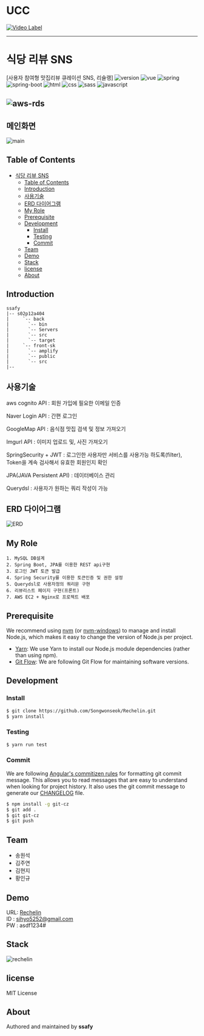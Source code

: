 # UCC
[![Video Label](./assets/images/ucc.png)](https://www.youtube.com/embed/XDWX7yIv_Gw)

---

# 식당 리뷰 SNS
[사용자 참여형 맛집리뷰 큐레이션 SNS, 리슐랭]
![version](https://img.shields.io/badge/version-0.0.1-orange?)
![vue](https://img.shields.io/badge/vue-3.0.0-blue?logo=Vue.js)
![spring](https://img.shields.io/badge/spring-4.0.0-yellow?logo=spring)
![spring-boot](https://img.shields.io/badge/springboot-4.0.0-yellow?logo=spring)
![html](https://img.shields.io/badge/html-html5-red?logo=html5)
![css](https://img.shields.io/badge/css-css3-red?logo=css3)
![sass](https://img.shields.io/badge/sass-1.23.0-red?logo=sass)
![javascript](https://img.shields.io/badge/javascript-es6-yellowgreen?logo=javascript)

![aws-rds](https://img.shields.io/badge/aws%20-rds-ff69b4?logo=Amazon)
---
## 메인화면

![main](./assets/images/main.png)



## Table of Contents

- [식당 리뷰 SNS](#%ec%8b%9d%eb%8b%b9-%eb%a6%ac%eb%b7%b0-sns)
  - [Table of Contents](#table-of-contents)
  - [Introduction](#introduction)
  - [사용기술](#%ec%82%ac%ec%9a%a9%ea%b8%b0%ec%88%a0)
  - [ERD 다이어그램](#erd-다이어그램)
  - [My Role](#my-role)
  - [Prerequisite](#prerequisite)
  - [Development](#development)
    - [Install](#install)
    - [Testing](#testing)
    - [Commit](#commit)
  - [Team](#team)
  - [Demo](#demo)
  - [Stack](#stack)
  - [license](#license)
  - [About](#about)
## Introduction
```
ssafy
|-- s02p12a404
|     `-- back
|		`-- bin
|		`-- Servers
|		`-- src
|		`-- target
|     `-- front-sk
|		`-- amplify
|		`-- public
|		`-- src
|--
```



## 사용기술

aws cognito API : 회원 가입에 필요한 이메일 인증 

Naver Login API : 간편 로그인 

GoogleMap API : 음식점 맛집 검색 및 정보 가져오기

Imgurl API : 이미지 업로드 및, 사진 가져오기

SpringSecurity + JWT : 로그인한 사용자만 서비스를 사용가능 하도록(filter), Token을 계속 검사해서 유효한 회원인지 확인

JPA(JAVA Persistent API) : 데이터베이스 관리 

Querydsl : 사용자가 원하는 쿼리 작성이 가능



## ERD 다이어그램

![ERD](./assets/images/ERD.png)



##  My Role

```
1. MySQL DB설계
2. Spring Boot, JPA를 이용한 REST api구현
3. 로그인 JWT 토큰 발급
4. Spring Security를 이용한 토큰인증 및 권한 설정
5. Querydsl로 사용자정의 쿼리문 구현
6. 리뷰리스트 페이지 구현(프론트)
7. AWS EC2 + Nginx로 프로젝트 배포
```




## Prerequisite
We recommend using [nvm](https://github.com/creationix/nvm) (or [nvm-windows](https://github.com/coreybutler/nvm-windows)) to manage and install Node.js, which makes it easy to change the version of Node.js per project.
- [Yarn](https://yarnpkg.com): We use Yarn to install our Node.js module dependencies (rather than using npm).
- [Git Flow](https://github.com/nvie/gitflow/wiki/Installation): We are following Git Flow for maintaining software versions.
## Development
### Install
```bash
$ git clone https://github.com/Songwonseok/Rechelin.git
$ yarn install
```
### Testing
```bash
$ yarn run test
```
### Commit
We are following [Angular's commitizen rules](https://github.com/angular/angular.js/blob/master/DEVELOPERS.md#-git-commit-guidelines) for formatting git commit message. This allows you to read messages that are easy to understand when looking for project history. It also uses the git commit message to generate our [CHANGELOG](/CHANGELOG.md) file.
```bash
$ npm install -g git-cz
$ git add .
$ git git-cz
$ git push
```
## Team
- 송원석
- 김주연
- 김현지
- 황인규

## Demo
URL: [Rechelin](http://i02a404.p.ssafy.io/login)  
ID : sihyo5252@gmail.com  
PW : asdf1234#

## Stack
![rechelin](./assets/images/Rechelin1.png)

## license
MIT License
## About
Authored and maintained by **ssafy**

